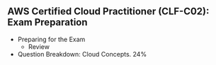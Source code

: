 ## AWS Certified Cloud Practitioner (CLF-C02): Exam Preparation
  - Preparing for the Exam
    - Review
  - Question Breakdown: Cloud Concepts. 24%